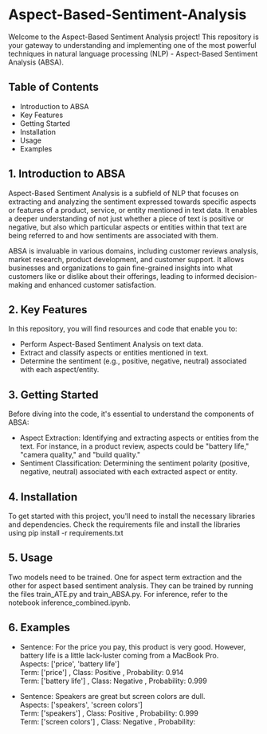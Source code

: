 # Aspect-Based-Sentiment-Analysis

Welcome to the Aspect-Based Sentiment Analysis project! This repository is your gateway to understanding and implementing one of the most powerful techniques
in natural language processing (NLP) - Aspect-Based Sentiment Analysis (ABSA).
## Table of Contents
- Introduction to ABSA
- Key Features
- Getting Started
- Installation
- Usage
- Examples


## 1. Introduction to ABSA
Aspect-Based Sentiment Analysis is a subfield of NLP that focuses on extracting and analyzing the sentiment expressed towards specific aspects or features of a product, service,
or entity mentioned in text data. It enables a deeper understanding of not just whether a piece of text is positive or negative, but also which particular aspects or entities within that text are being referred to and how sentiments are associated with them.

ABSA is invaluable in various domains, including customer reviews analysis, market research, product development, and customer support. It allows businesses and organizations to gain 
fine-grained insights into what customers like or dislike about their offerings, leading to informed decision-making and enhanced customer satisfaction.

## 2. Key Features
In this repository, you will find resources and code that enable you to:

- Perform Aspect-Based Sentiment Analysis on text data.
- Extract and classify aspects or entities mentioned in text.
- Determine the sentiment (e.g., positive, negative, neutral) associated with each aspect/entity.

## 3. Getting Started
Before diving into the code, it's essential to understand the components of ABSA:

- Aspect Extraction: Identifying and extracting aspects or entities from the text. For instance, in a product review, aspects could be "battery life," "camera quality," and "build quality."
- Sentiment Classification: Determining the sentiment polarity (positive, negative, neutral) associated with each extracted aspect or entity.

## 4. Installation
To get started with this project, you'll need to install the necessary libraries and dependencies. Check the requirements file and install the libraries using pip install -r requirements.txt

## 5. Usage
Two models need to be trained. One for aspect term extraction and the other for aspect based sentiment analysis. They can be trained by running the files train_ATE.py and train_ABSA.py. For inference, refer to the notebook inference_combined.ipynb.

## 6. Examples
- Sentence: For the price you pay, this product is very good. However, battery life is a little lack-luster coming from a MacBook Pro. <br />
Aspects: ['price', 'battery life'] <br />
Term: ['price'] , Class: Positive , Probability: 0.914 <br />
Term: ['battery life'] , Class: Negative , Probability: 0.999 <br />

- Sentence: Speakers are great but screen colors are dull. <br />
Aspects: ['speakers', 'screen colors'] <br />
Term: ['speakers'] , Class: Positive , Probability: 0.999 <br />
Term: ['screen colors'] , Class: Negative , Probability: <br />
